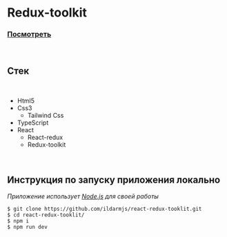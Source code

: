 # Redux-toolkit

### [Посмотреть](https://react-redux-toolkit-pink.vercel.app/)

<br/>


## Стек

<br />

- Html5
- Css3
  - Tailwind Css
- TypeScript
- React
  - React-redux
  - Redux-toolkit 

<br />

## Инструкция по запуску приложения **локально**

_Приложение использует [Node.js](https://nodejs.org/) для своей работы_

```
$ git clone https://github.com/ildarmjs/react-redux-tooklit.git
$ cd react-redux-tooklit/
$ npm i
$ npm run dev
```
